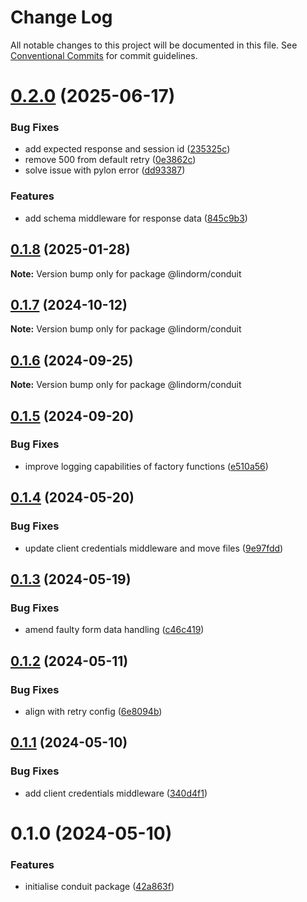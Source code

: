 # Change Log

All notable changes to this project will be documented in this file.
See [Conventional Commits](https://conventionalcommits.org) for commit guidelines.

# [0.2.0](https://github.com/lindorm-io/monorepo/compare/@lindorm/conduit@0.1.8...@lindorm/conduit@0.2.0) (2025-06-17)

### Bug Fixes

- add expected response and session id ([235325c](https://github.com/lindorm-io/monorepo/commit/235325c94696f42c0c1cabdbc9a18638e7d41c83))
- remove 500 from default retry ([0e3862c](https://github.com/lindorm-io/monorepo/commit/0e3862c37c48b12c6a252a4fea0c10b4060a92b1))
- solve issue with pylon error ([dd93387](https://github.com/lindorm-io/monorepo/commit/dd9338704f3d96e4393587b560889af4aae8c073))

### Features

- add schema middleware for response data ([845c9b3](https://github.com/lindorm-io/monorepo/commit/845c9b3501ff35b7947caf5920bf21eba0e2767b))

## [0.1.8](https://github.com/lindorm-io/monorepo/compare/@lindorm/conduit@0.1.7...@lindorm/conduit@0.1.8) (2025-01-28)

**Note:** Version bump only for package @lindorm/conduit

## [0.1.7](https://github.com/lindorm-io/monorepo/compare/@lindorm/conduit@0.1.6...@lindorm/conduit@0.1.7) (2024-10-12)

**Note:** Version bump only for package @lindorm/conduit

## [0.1.6](https://github.com/lindorm-io/monorepo/compare/@lindorm/conduit@0.1.5...@lindorm/conduit@0.1.6) (2024-09-25)

**Note:** Version bump only for package @lindorm/conduit

## [0.1.5](https://github.com/lindorm-io/monorepo/compare/@lindorm/conduit@0.1.4...@lindorm/conduit@0.1.5) (2024-09-20)

### Bug Fixes

- improve logging capabilities of factory functions ([e510a56](https://github.com/lindorm-io/monorepo/commit/e510a5679843e5120df87d60b864d2274647dc25))

## [0.1.4](https://github.com/lindorm-io/monorepo/compare/@lindorm/conduit@0.1.3...@lindorm/conduit@0.1.4) (2024-05-20)

### Bug Fixes

- update client credentials middleware and move files ([9e97fdd](https://github.com/lindorm-io/monorepo/commit/9e97fdd74be547db33eafead56a0ad6d87744871))

## [0.1.3](https://github.com/lindorm-io/monorepo/compare/@lindorm/conduit@0.1.2...@lindorm/conduit@0.1.3) (2024-05-19)

### Bug Fixes

- amend faulty form data handling ([c46c419](https://github.com/lindorm-io/monorepo/commit/c46c41965d75229636ef529a745aa70159233a46))

## [0.1.2](https://github.com/lindorm-io/monorepo/compare/@lindorm/conduit@0.1.1...@lindorm/conduit@0.1.2) (2024-05-11)

### Bug Fixes

- align with retry config ([6e8094b](https://github.com/lindorm-io/monorepo/commit/6e8094b59469c450f5d6fc05ee2cd4e23d21c1ca))

## [0.1.1](https://github.com/lindorm-io/monorepo/compare/@lindorm/conduit@0.1.0...@lindorm/conduit@0.1.1) (2024-05-10)

### Bug Fixes

- add client credentials middleware ([340d4f1](https://github.com/lindorm-io/monorepo/commit/340d4f1227f37b98f0d7c5a274b01d63fe74c9ea))

# 0.1.0 (2024-05-10)

### Features

- initialise conduit package ([42a863f](https://github.com/lindorm-io/monorepo/commit/42a863f924cac05c5220bbc82e4a193c7b781d62))
